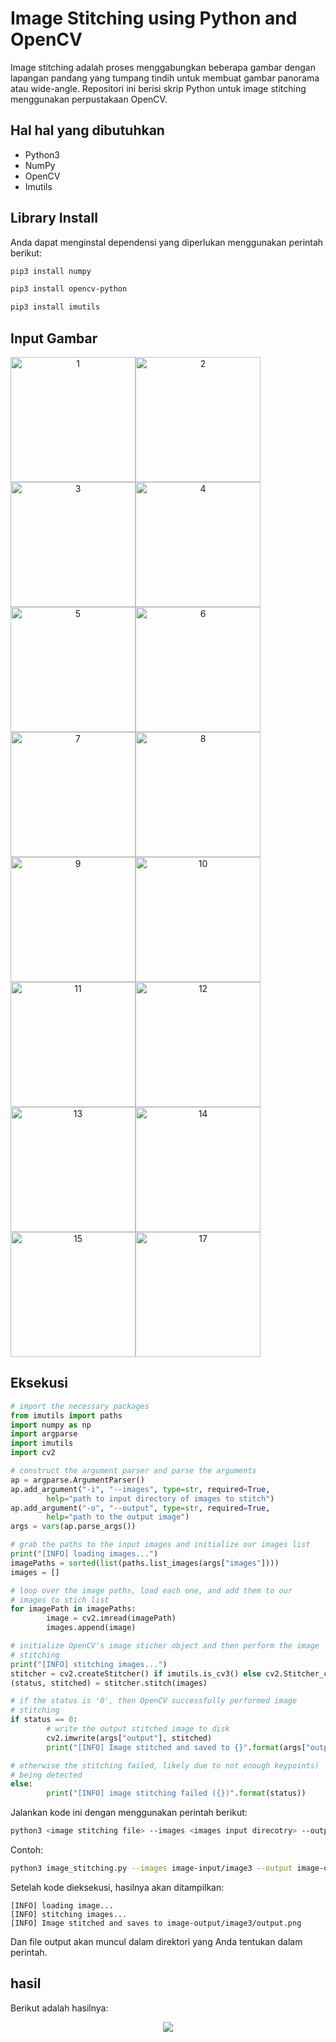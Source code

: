 # Image Stitching using Python and OpenCV

Image stitching adalah proses menggabungkan beberapa gambar dengan lapangan pandang yang tumpang tindih untuk membuat gambar panorama atau wide-angle. Repositori ini berisi skrip Python untuk image stitching menggunakan perpustakaan OpenCV.

## Hal hal yang dibutuhkan

- Python3
- NumPy
- OpenCV
- Imutils

## Library Install

Anda dapat menginstal dependensi yang diperlukan menggunakan perintah berikut:

```bash
pip3 install numpy
```
```bash
pip3 install opencv-python
```
```bash
pip3 install imutils
```

## Input Gambar

<div align="center">
  <div style="display:flex; flex-wrap:wrap;">
    <img src="https://user-images.githubusercontent.com/150429308/284002446-b28c4ea1-1626-48f9-8695-605bc2940c59.jpg" alt="1" width="200"/>
    <img src="https://user-images.githubusercontent.com/150429308/284002451-3cb65ee9-cdb8-41ba-a7b1-eabaa912820c.jpg" alt="2" width="200"/>
    <img src="https://user-images.githubusercontent.com/150429308/284002455-fb821b1e-38ce-4359-9162-b686444e35be.jpg" alt="3" width="200"/>
    <img src="https://user-images.githubusercontent.com/150429308/284002458-45a63d38-112d-4146-be10-b8a526166352.jpg" alt="4" width="200"/>
    <img src="https://user-images.githubusercontent.com/150429308/284002461-6f2c325a-eaf7-41e6-8c27-e312fde22851.jpg" alt="5" width="200"/>
    <img src="https://user-images.githubusercontent.com/150429308/284002465-7d3e7fb1-909a-4cbe-bd9e-522561b05bd7.jpg" alt="6" width="200"/>
    <img src="https://user-images.githubusercontent.com/150429308/284002468-9dd95752-c5c2-4c20-8275-75f770d61178.jpg" alt="7" width="200"/>
    <img src="https://user-images.githubusercontent.com/150429308/284002471-7449f9b9-7adb-4b53-834b-f1ee9a18092a.jpg" alt="8" width="200"/>
    <img src="https://user-images.githubusercontent.com/150429308/284002473-a8d545d9-421f-481f-8ccc-8cf2853f1354.jpg" alt="9" width="200"/>
    <img src="https://user-images.githubusercontent.com/150429308/284002477-6d4470e5-eb71-4035-9960-98894ad25221.jpg" alt="10" width="200"/>
    <img src="https://user-images.githubusercontent.com/150429308/284002481-04bff590-64a5-40f6-aa73-f5f569903a96.jpg" alt="11" width="200"/>
    <img src="https://user-images.githubusercontent.com/150429308/284002486-eef69080-c1fa-484e-a903-c345d4abaa56.jpg" alt="12" width="200"/>
    <img src="https://user-images.githubusercontent.com/150429308/284002491-99f29c50-3919-4321-be60-73a3f035dc37.jpg" alt="13" width="200"/>
    <img src="https://user-images.githubusercontent.com/150429308/284002495-7a2ac112-31c9-414c-8345-0e454d5b06ee.jpg" alt="14" width="200"/>
    <img src="https://user-images.githubusercontent.com/150429308/284002498-49254143-341b-4522-81d2-8716f558a23c.jpg" alt="15" width="200"/>
    <img src="https://user-images.githubusercontent.com/150429308/284002501-dbf54a44-b13e-484a-8605-4c51cb231511.jpg" a <img src="" alt="17" width="200"/>
  </div>
</div>


## Eksekusi

```py
# import the necessary packages
from imutils import paths
import numpy as np
import argparse
import imutils
import cv2

# construct the argument parser and parse the arguments
ap = argparse.ArgumentParser()
ap.add_argument("-i", "--images", type=str, required=True,
        help="path to input directory of images to stitch")
ap.add_argument("-o", "--output", type=str, required=True,
        help="path to the output image")
args = vars(ap.parse_args())

# grab the paths to the input images and initialize our images list
print("[INFO] loading images...")
imagePaths = sorted(list(paths.list_images(args["images"])))
images = []

# loop over the image paths, load each one, and add them to our
# images to stich list
for imagePath in imagePaths:
        image = cv2.imread(imagePath)
        images.append(image)

# initialize OpenCV's image sticher object and then perform the image
# stitching
print("[INFO] stitching images...")
stitcher = cv2.createStitcher() if imutils.is_cv3() else cv2.Stitcher_create()
(status, stitched) = stitcher.stitch(images)

# if the status is '0', then OpenCV successfully performed image
# stitching
if status == 0:
        # write the output stitched image to disk
        cv2.imwrite(args["output"], stitched)
        print("[INFO] Image stitched and saved to {}".format(args["output"]))

# otherwise the stitching failed, likely due to not enough keypoints)
# being detected
else:
        print("[INFO] image stitching failed ({})".format(status))
```

Jalankan kode ini dengan menggunakan perintah berikut:
```bash
python3 <image stitching file> --images <images input direcotry> --output <image output directory>/<output name.png>
```
Contoh:
```bash
python3 image_stitching.py --images image-input/image3 --output image-output/image3/output.png
```
Setelah kode dieksekusi, hasilnya akan ditampilkan:
```
[INFO] loading image...
[INFO] stitching images...
[INFO] Image stitched and saves to image-output/image3/output.png
```

Dan file output akan muncul dalam direktori yang Anda tentukan dalam perintah.

## hasil
Berikut adalah hasilnya:
<p align="center">
  <img src="https://user-images.githubusercontent.com/150429308/284002504-50095ede-1bc1-4860-981d-6d09d2e7156a.jpg">
</p>
